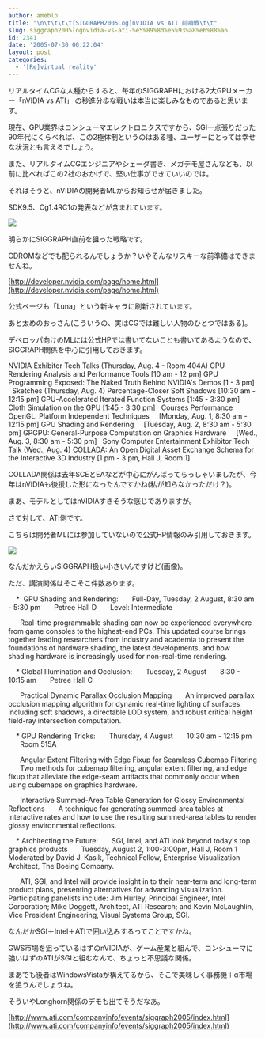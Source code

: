 ```yaml
---
author: ameblo
title: "\n\t\t\t\t[SIGGRAPH2005Log]nVIDIA vs ATI 前哨戦\t\t"
slug: siggraph2005lognvidia-vs-ati-%e5%89%8d%e5%93%a8%e6%88%a6
id: 2341
date: '2005-07-30 00:22:04'
layout: post
categories:
  - '[Re]virtual reality'
---
```


リアルタイムCGな人種からすると、毎年のSIGGRAPHにおける2大GPUメーカー「nVIDIA vs ATI」 の秒進分歩な戦いは本当に楽しみなものであると思います。

現在、GPU業界はコンシューマエレクトロニクスですから、SGI一点張りだった90年代にくらべれば、この2極体制というのはある種、ユーザーにとっては幸せな状況とも言えるでしょう。

また、リアルタイムCGエンジニアやシェーダ書き、メガデモ屋さんなども、以前に比べればこの2社のおかげで、堅い仕事ができていいのでは。

それはそうと、nVIDIAの開発者MLからお知らせが届きました。

SDK9.5、Cg1.4RC1の発表などが含まれています。

![](http://developer.nvidia.com/docs/CP/5738/Luna_Small.jpg)

明らかにSIGGRAPH直前を狙った戦略です。

CDROMなどでも配られるんでしょうか？いやそんなリスキーな前準備はできませんね。

[http://developer.nvidia.com/page/home.html](http://developer.nvidia.com/page/home.html)

公式ページも「Luna」という新キャラに刷新されています。

あと太めのおっさん(こういうの、実はCGでは難しい人物のひとつではある)。

デベロッパ向けのMLには公式HPでは書いてないことも書いてあるようなので、SIGGRAPH関係を中心に引用しておきます。

NVIDIA Exhibitor Tech Talks (Thursday, Aug. 4 - Room 404A) GPU Rendering Analysis and Performance Tools [10 am - 12 pm] GPU Programming Exposed: The Naked Truth Behind NVIDIA's Demos [1 - 3 pm]   Sketches (Thursday, Aug. 4) Percentage-Closer Soft Shadows [10:30 am - 12:15 pm] GPU-Accelerated Iterated Function Systems [1:45 - 3:30 pm] Cloth Simulation on the GPU [1:45 - 3:30 pm]   Courses Performance OpenGL: Platform Independent Techniques     [Monday, Aug. 1, 8:30 am - 12:15 pm] GPU Shading and Rendering     [Tuesday, Aug. 2, 8:30 am - 5:30 pm] GPGPU: General-Purpose Computation on Graphics Hardware     [Wed., Aug. 3, 8:30 am - 5:30 pm]   Sony Computer Entertainment Exhibitor Tech Talk (Wed., Aug. 4) COLLADA: An Open Digital Asset Exchange Schema for the Interactive 3D Industry [1 pm - 3 pm, Hall J, Room 1]

COLLADA関係は去年SCEとEAなどが中心にがんばってらっしゃいましたが、今年はnVIDIAも後援した形になったんですかね(私が知らなかっただけ？)。

まあ、モデルとしてはnVIDIAすきそうな感じでありますが。

さて対して、ATI側です。

こちらは開発者MLには参加していないので公式HP情報のみ引用しておきます。

![](http://www.ati.com/images/headers/companyinfo/header_8030.jpg)

なんだかえらいSIGGRAPH扱い小さいんですけど(画像)。

ただ、講演関係はそこそこ件数あります。

    *  GPU Shading and Rendering:       Full-Day, Tuesday, 2 August, 8:30 am - 5:30 pm       Petree Hall D       Level: Intermediate

      Real-time programmable shading can now be experienced everywhere from game consoles to the highest-end PCs. This updated course brings together leading researchers from industry and academia to present the foundations of hardware shading, the latest developments, and how shading hardware is increasingly used for non-real-time rendering.

    * Global Illumination and Occlusion:       Tuesday, 2 August       8:30 - 10:15 am       Petree Hall C

      Practical Dynamic Parallax Occlusion Mapping       An improved parallax occlusion mapping algorithm for dynamic real-time lighting of surfaces including soft shadows, a directable LOD system, and robust critical height field-ray intersection computation.

    * GPU Rendering Tricks:       Thursday, 4 August       10:30 am - 12:15 pm       Room 515A

      Angular Extent Filtering with Edge Fixup for Seamless Cubemap Filtering       Two methods for cubemap filtering, angular extent filtering, and edge fixup that alleviate the edge-seam artifacts that commonly occur when using cubemaps on graphics hardware.

      Interactive Summed-Area Table Generation for Glossy Environmental Reflections       A technique for generating summed-area tables at interactive rates and how to use the resulting summed-area tables to render glossy environmental reflections.

    * Architecting the Future:       SGI, Intel, and ATI look beyond today's top graphics products       Tuesday, August 2, 1:00-3:00pm, Hall J, Room 1       Moderated by David J. Kasik, Technical Fellow, Enterprise Visualization Architect, The Boeing Company.

      ATI, SGI, and Intel will provide insight in to their near-term and long-term product plans, presenting alternatives for advancing visualization.       Participating panelists include: Jim Hurley, Principal Engineer, Intel Corporation; Mike Doggett, Architect, ATI Research; and Kevin McLaughlin, Vice President Engineering, Visual Systems Group, SGI.

なんだかSGI＋Intel＋ATIで囲い込みするってことですかね。

GWS市場を狙っているはずのnVIDIAが、ゲーム産業と組んで、コンシューマに強いはずのATIがSGIと組むなんて、ちょっと不思議な関係。

まあでも後者はWindowsVistaが構えてるから、そこで美味しく事務機＋α市場を狙うんでしょうね。

そういやLonghorn関係のデモも出てそうだなあ。

[http://www.ati.com/companyinfo/events/siggraph2005/index.html](http://www.ati.com/companyinfo/events/siggraph2005/index.html)